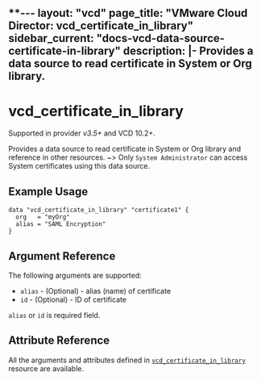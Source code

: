 **---
layout: "vcd"
page_title: "VMware Cloud Director: vcd_certificate_in_library"
sidebar_current: "docs-vcd-data-source-certificate-in-library"
description: |-
Provides a data source to read certificate in System or Org library.
---

# vcd\_certificate\_in\_library
Supported in provider *v3.5+* and VCD 10.2+.

Provides a data source to read certificate in System or Org library and reference in other resources.
~> Only `System Administrator` can access System certificates using this data source.

## Example Usage

```hcl
data "vcd_certificate_in_library" "certificate1" {
  org   = "myOrg"
  alias = "SAML Encryption"
}
```

## Argument Reference

The following arguments are supported:

* `alias` - (Optional)  - alias (name) of certificate
* `id` - (Optional)  - ID of certificate

`alias` or `id` is required field.

## Attribute Reference

All the arguments and attributes defined in
[`vcd_certificate_in_library`](/providers/vmware/vcd/latest/docs/resources/vcd_certificate_in_library) resource are available.